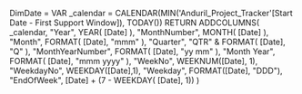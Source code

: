 DimDate = 
VAR _calendar =
    CALENDAR(MIN('Anduril_Project_Tracker'[Start Date - First Support Window]), TODAY())
RETURN
    ADDCOLUMNS(
        _calendar,
        "Year", YEAR( [Date] ),
        "MonthNumber", MONTH( [Date] ),
        "Month", FORMAT( [Date], "mmm" ),
        "Quarter", "QTR" & FORMAT( [Date], "Q" ),
        "MonthYearNumber", FORMAT( [Date], "yy mm" ),
        "Month Year", FORMAT( [Date], "mmm yyyy" ),
        "WeekNo", WEEKNUM([Date], 1),
        "WeekdayNo", WEEKDAY([Date],1),
        "Weekday", FORMAT([Date], "DDD"),
        "EndOfWeek", [Date] + (7 - WEEKDAY( [Date], 1))
    )